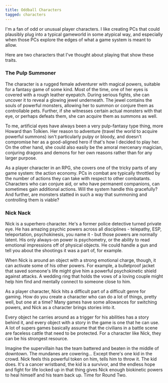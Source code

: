 ```yaml
---
title: Oddball Characters
tagged: characters
---
```


I'm a fan of odd or unusual player characters.
I like creating PCs that could plausibly plug into a typical gameworld
in some atypical way, and especially when those PCs explore the edges
of what a game system is meant to allow.

Here are two characters that I've thought about playing that show these traits.

<!-- more -->

### The Pulp Summoner

The character is a rugged female adventurer with magical powers,
suitable for a fantasy game of some kind.
Most of the time, one of her eyes is covered with a rough leather eyepatch.
During serious fights, she can uncover it to reveal a glowing jewel underneath.
The jewel contains the souls of powerful monsters,
allowing her to summon or conjure them as controllable pets.
Further, if she witnesses certain actual monsters with that eye,
or perhaps defeats them, she can acquire them as summons as well.

To me, artificial eyes have always been a very pulp-fantasy type thing,
more Howard than Tolkien.
Her reason to adventure (travel the world to acquire powerful summons)
isn't particularly pulpy or bloody, and doesn't compromise her
as a good-aligned hero if that's how I decided to play her.
On the other hand, she could also easily be the amoral mercenary magician,
conjuring dragons and demons for her own reasons rather than for any
larger purpose.

As a player character in an RPG, she covers one of the tricky parts
of any game system: the action economy.
PCs in combat are typically throttled by the number of actions they can
take with respect to other combatants.
Characters who can conjure aid, or who have permanent companions,
can sometimes gain additional actions.
Will the system handle this gracefully?
And further, are monsters statted in such a way that summoning and
controlling them is viable?

### Nick Nack

Nick is a superhero character.
He's a former police detective turned private eye.
He has amazing psychic powers across all disciplines -
telepathy, ESP, teleportation, psychokinesis, you name it -
but those powers are normally latent.
His only always-on power is psychometry,
or the ability to read emotional impressions off of physical objects.
He could handle a gun and tell you about the shootings it was a part of,
for example.

When Nick is around an object with a strong emotional charge,
though, it can activate some of his other powers.
For example, a bulletproof jacket that saved someone's life might give
him a powerful psychokinetic shield against attacks.
A wedding ring that holds the vows of a loving couple
might help him find and mentally connect to someone close to him.

As a player character, Nick hits a difficult part of a difficult genre
for gaming.
How do you create a character who can do a lot of things, pretty well,
but one at a time?
Many games have some allowances for switching powers,
and Nick as a character brings stories into it.

Every object he carries around as a trigger for his abilities
has a story behind it, and every object with a story in the game
is one that he can use.
A lot of supers games basically assume that the civilians in a battle
scene are faceless cattle that need to be protected.
For a character like Nick, they can be his strongest resource.

Imagine the supervillain has the team battered and beaten in the middle
of downtown. The mundanes are cowering...
Except there's one kid in the crowd.
Nick feels this powerful token on him, tells him to throw it.
The kid does. It's a cancer wristband, the kid is a survivor,
and the endless hope and fight for life locked up in that thing
gives Nick enough biokinetic powers to heal himself and his team back up.
Time for Round Two.
